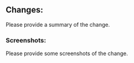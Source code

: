 ## Changes:

Please provide a summary of the change.

### Screenshots:

Please provide some screenshots of the change.
